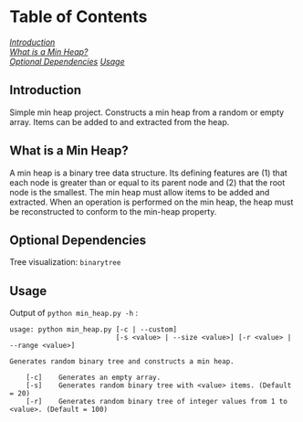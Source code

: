 # Table of Contents

[*Introduction*](#introduction)  
[*What is a Min Heap?*](#what-is-a-min-heap?)  
[*Optional Dependencies*](#optional-dependencies)
[*Usage*](#usage)

## Introduction

Simple min heap project. Constructs a min heap from a random or empty array. Items can be added to and extracted from the heap.

## What is a Min Heap?

A min heap is a binary tree data structure. Its defining features are (1) that each node is greater than or equal to its parent node and (2) that the root node is the smallest. The min heap must allow items to be added and extracted. When an operation is performed on the min heap, the heap must be reconstructed to conform to the min-heap property.

## Optional Dependencies

Tree visualization: `binarytree`

## Usage

Output of `python min_heap.py -h` :
```
usage: python min_heap.py [-c | --custom] 
                          [-s <value> | --size <value>] [-r <value> | --range <value>]
                                           
Generates random binary tree and constructs a min heap.

    [-c]    Generates an empty array.
    [-s]    Generates random binary tree with <value> items. (Default = 20)
    [-r]    Generates random binary tree of integer values from 1 to <value>. (Default = 100)
```